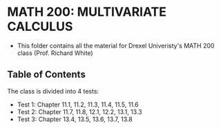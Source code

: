 # MATH 200: MULTIVARIATE CALCULUS
- This folder contains all the material for Drexel Univeristy's MATH 200 class (Prof. Richard White) 


## Table of Contents
The class is divided into 4 tests:
- Test 1: Chapter 11.1, 11.2, 11.3, 11.4, 11.5, 11.6 
- Test 2: Chapter 11.7, 11.8, 12.1, 12.2, 13.1, 13.3 
- Test 3: Chapter 13.4, 13.5, 13.6, 13.7, 13.8  
